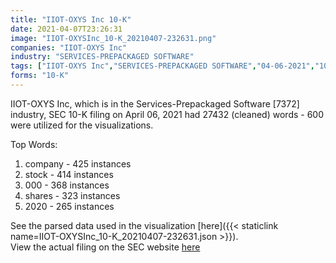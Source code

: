 ```yaml
---
title: "IIOT-OXYS Inc 10-K"
date: 2021-04-07T23:26:31
image: "IIOT-OXYSInc_10-K_20210407-232631.png"
companies: "IIOT-OXYS Inc"
industry: "SERVICES-PREPACKAGED SOFTWARE"
tags: ["IIOT-OXYS Inc","SERVICES-PREPACKAGED SOFTWARE","04-06-2021","10-K"]
forms: "10-K"
---
```

IIOT-OXYS Inc, which is in the Services-Prepackaged Software [7372] industry, SEC 10-K filing on April 06, 2021 had 27432 (cleaned) words - 600 were utilized for the visualizations.

Top Words:
1. company - 425 instances
2. stock - 414 instances
3. 000 - 368 instances
4. shares - 323 instances
5. 2020 - 265 instances


See the parsed data used in the visualization [here]({{< staticlink name=IIOT-OXYSInc_10-K_20210407-232631.json >}}).  
View the actual filing on the SEC website [here](https://www.sec.gov/Archives/edgar/data/1290658/0001683168-21-001249.txt)